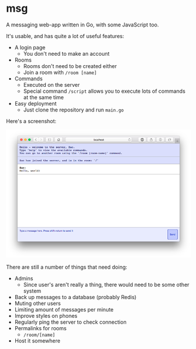 # msg

A messaging web-app written in Go, with some JavaScript too.

It's usable, and has quite a lot of useful features:

  - A login page
    - You don't need to make an account
  - Rooms
    - Rooms don't need to be created either
    - Join a room with `/room [name]`
  - Commands
    - Executed on the server
	- Special command `/script` allows you to execute
	  lots of commands at the same time
  - Easy deployment
    - Just clone the repository and run `main.go`

Here's a screenshot:

![](screenshot.png)

There are still a number of things that need doing:

  - Admins
    - Since user's aren't really a thing, there would
	  need to be some other system
  - Back up messages to a database (probably Redis)
  - Muting other users
  - Limiting amount of messages per minute
  - Improve styles on phones
  - Regularly ping the server to check connection
  - Permalinks for rooms
    - `/room/[name]`
  - Host it somewhere
